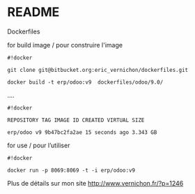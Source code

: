 # README #


Dockerfiles


for build image / pour construire l'image


```
#!docker

git clone git@bitbucket.org:eric_vernichon/dockerfiles.git

docker build -t erp/odoo:v9  dockerfiles/odoo/9.0/
```


....


```
#!docker

REPOSITORY TAG IMAGE ID CREATED VIRTUAL SIZE

erp/odoo v9 9b47bc2fa2ae 15 seconds ago 3.343 GB
```




for use / pour l’utiliser


```
#!docker

docker run -p 8069:8069 -t -i erp/odoo:v9 
```




Plus de détails sur mon site  http://www.vernichon.fr/?p=1246